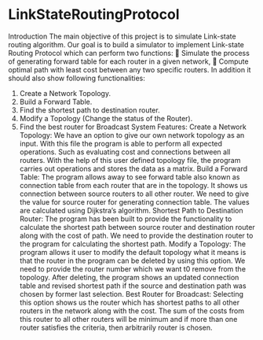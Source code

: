 # LinkStateRoutingProtocol

Introduction
The main objective of this project is to simulate Link-state routing algorithm. Our goal is to build a simulator to implement Link-state Routing Protocol which can perform two functions:
 Simulate the process of generating forward table for each router in a given network,
 Compute optimal path with least cost between any two specific routers.
In addition it should also show following functionalities:
1. Create a Network Topology.
2. Build a Forward Table.
3. Find the shortest path to destination router.
4. Modify a Topology (Change the status of the Router).
5. Find the best router for Broadcast
System Features:
Create a Network Topology:
We have an option to give our own network topology as an input. With this file the program is able to perform all expected operations. Such as evaluating cost and connections between all routers. With the help of this user defined topology file, the program carries out operations and stores the data as a matrix.
Build a Forward Table:
The program allows away to see forward table also known as connection table from each router that are in the topology. It shows us connection between source routers to all other router. We need to give the value for source router for generating connection table. The values are calculated using Dijkstra’s algorithm.
Shortest Path to Destination Router:
The program has been built to provide the functionality to calculate the shortest path between source router and destination router along with the cost of path. We need to provide the destination router to the program for calculating the shortest path.
Modify a Topology:
The program allows it user to modify the default topology what it means is that the router in the program can be deleted by using this option. We need to provide the router number which we want t0
remove from the topology. After deleting, the program shows an updated connection table and revised shortest path if the source and destination path was chosen by former last selection.
Best Router for Broadcast:
Selecting this option shows us the router which has shortest paths to all other routers in the network along with the cost. The sum of the costs from this router to all other routers will be minimum and if more than one router satisfies the criteria, then arbitrarily router is chosen.
